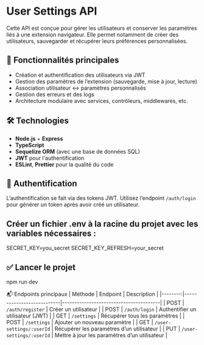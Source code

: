 # User Settings API

Cette API est conçue pour gérer les utilisateurs et conserver les paramètres liés à une extension navigateur. Elle permet notamment de créer des utilisateurs, sauvegarder et récupérer leurs préférences personnalisées.

## 🚀 Fonctionnalités principales

- Création et authentification des utilisateurs via JWT
- Gestion des paramètres de l’extension (sauvegarde, mise à jour, lecture)
- Association utilisateur ↔ paramètres personnalisés
- Gestion des erreurs et des logs
- Architecture modulaire avec services, contrôleurs, middlewares, etc.


## 🛠️ Technologies

- **Node.js** + **Express**
- **TypeScript**
- **Sequelize ORM** (avec une base de données SQL)
- **JWT** pour l'authentification
- **ESLint**, **Prettier** pour la qualité du code

## 🔐 Authentification

L’authentification se fait via des tokens JWT. Utilisez l’endpoint `/auth/login` pour générer un token après avoir créé un utilisateur.


## Créer un fichier .env à la racine du projet avec les variables nécessaires :
SECRET_KEY=you_secret
SECRET_KEY_REFRESH=your_secret

## ✅ Lancer le projet
npm run dev

📬 Endpoints principaux
| Méthode | Endpoint                  | Description                            |
|--------:|---------------------------|----------------------------------------|
| POST    | `/auth/register`          | Créer un utilisateur                   |
| POST    | `/auth/login`             | Authentifier un utilisateur (JWT)      |
| GET     | `/settings`               | Récupérer tous les paramètres          |
| POST    | `/settings`               | Ajouter un nouveau paramètre           |
| GET     | `/user-settings/:userId`  | Récupérer les paramètres d’un utilisateur |
| PUT     | `/user-settings/:userId`  | Mettre à jour les paramètres d’un utilisateur |





